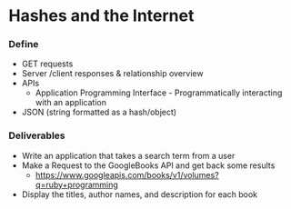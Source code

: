 # Hashes and the Internet

### Define

* GET requests
* Server /client responses & relationship overview
* APIs
  - Application Programming Interface - Programmatically interacting with an application
* JSON (string formatted as a hash/object)

### Deliverables

* Write an application that takes a search term from a user
* Make a Request to the GoogleBooks API and get back some results
  * https://www.googleapis.com/books/v1/volumes?q=ruby+programming
* Display the titles, author names, and description for each book
